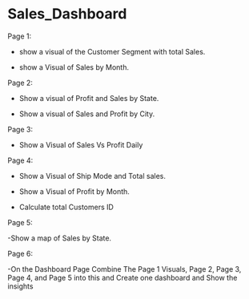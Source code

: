 # Sales_Dashboard

Page 1:

- show a visual of the Customer Segment with total Sales.
 
- show a Visual of  Sales by Month.

Page 2:

 - Show a visual of Profit and Sales by State.
 
 - Show a visual of Sales and Profit by City.


Page 3:

 - Show a Visual of Sales Vs Profit Daily


Page 4:

-  Show a Visual of Ship Mode and Total sales.
 
-  Show a Visual of Profit by Month.
 
- Calculate total Customers ID

Page 5:

-Show a map of Sales by State.


Page 6:

-On the Dashboard Page Combine The Page 1 Visuals, Page 2, Page 3, Page 4, and Page 5 into this and Create one dashboard and Show the insights 


